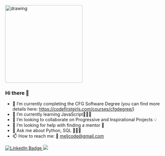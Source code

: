 <div>
  <a>
  <img src="https://media1.giphy.com/media/9PhdJO4CMfyfXDCnko/giphy.gif" alt="drawing" width="250">
  </a>
</div>

### Hi there 👋


- 🔭 I’m currently completing the CFG Software Degree (you can find more details here: https://codefirstgirls.com/courses/cfgdegree/)
- 🌱 I’m currently learning JavaScript👩🏿‍💻
- 👯 I’m looking to collaborate on Progressive and Inspirational Projects 💡
- 🤔 I’m looking for help with finding a mentor 👀
- 💬 Ask me about Python, SQL 👩🏿‍💻
- 📫 How to reach me: 📧 meljcode@gmail.com
<div id="badges">
  <a href="https://www.linkedin.com/in/mel-joseph/">
    <img src="https://img.shields.io/badge/LinkedIn-blue?logo=linkedin&logoColor=white" alt="LinkedIn Badge"/>
  </a>
    <a href="https://twitter.com/meljcode">
    <img src="https://img.shields.io/badge/Twitter-white?logo=twitter&logoColor=white%22%20alt=%22twitter%20Badge"/>
  </a>
</div>




